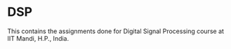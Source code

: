 # DSP
This contains the assignments done for Digital Signal Processing course at IIT Mandi, H.P., India.
